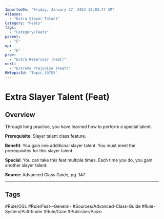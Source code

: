 ```yaml
---
ImportedOn: "Friday, January 27, 2023 12:02:47 AM"
Aliases:
  - "Extra Slayer Talent"
Category: "Feats"
Tags:
  - "Category/Feats"
parent:
  - "E"
up:
  - "E"
prev:
  - "Extra Reservoir (Feat)"
next:
  - "Extreme Prejudice (Feat)"
RWtopicId: "Topic_19753"
---
```

# Extra Slayer Talent (Feat)
## Overview
Through long practice, you have learned how to perform a special talent.

**Prerequisite**: Slayer talent class feature.

**Benefit**: You gain one additional slayer talent. You must meet the prerequisites for this slayer talent.

**Special**: You can take this feat multiple times. Each time you do, you gain another slayer talent.

**Source:** Advanced Class Guide, pg. 147


---
## Tags
#Rule/OGL #Rule/Feat--General- #Sources/Advanced-Class-Guide #Rule-System/Pathfinder #Rule/Core #Publisher/Paizo

